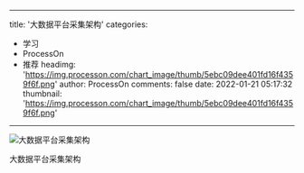 
---
title: '大数据平台采集架构'
categories: 
 - 学习
 - ProcessOn
 - 推荐
headimg: 'https://img.processon.com/chart_image/thumb/5ebc09dee401fd16f4359f6f.png'
author: ProcessOn
comments: false
date: 2022-01-21 05:17:32
thumbnail: 'https://img.processon.com/chart_image/thumb/5ebc09dee401fd16f4359f6f.png'
---

<div>   
<img class="thumb" alt="大数据平台采集架构" src="https://img.processon.com/chart_image/thumb/5ebc09dee401fd16f4359f6f.png" referrerpolicy="no-referrer">
<p>大数据平台采集架构</p>  
</div>
            